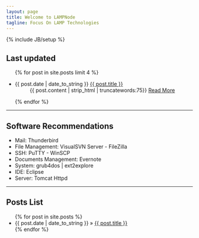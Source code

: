 ```yaml
---
layout: page
title: Welcome to LAMPNode
tagline: Focus On LAMP Technologies
---
```

{% include JB/setup %}

## Last updated

<ul class="lastUpdated">
    {% for post in site.posts limit 4 %}
     <li><dl class="lastUpdatedItem">
	<dt><span class="lastUpdatedDate">{{ post.date | date_to_string }}</span>  <a class="lastUpdatedTitle"  href="{{ BASE_PATH }}{{ post.url }}">{{ post.title }}</a></dt>
       <dd> {{ post.content | strip_html | truncatewords:75}}
            <a href="{{ post.url }}">Read More</a></dd>
      </dl></li>
    {% endfor %}
</ul>

---

## Software Recommendations

- Mail: Thunderbird
- File Management: VisualSVN Server - FileZilla
- SSH: PuTTY - WinSCP
- Documents Management: Evernote
- System: grub4dos | ext2explore
- IDE: Eclipse
- Server: Tomcat Httpd

------
## Posts List
<ul class="posts">
  {% for post in site.posts %}
    <li><span>{{ post.date | date_to_string }}</span> &raquo; <a href="{{ BASE_PATH }}{{ post.url }}">{{ post.title }}</a></li>
  {% endfor %}
</ul>




